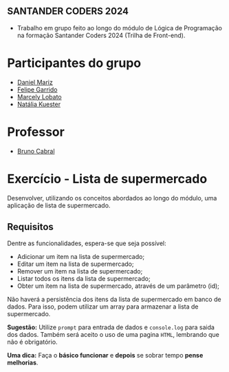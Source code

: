 ## SANTANDER CODERS 2024

- Trabalho em grupo feito ao longo do módulo de Lógica de Programação na formação Santander Coders 2024 (Trilha de Front-end).

# Participantes do grupo

- [Daniel Mariz](https://github.com/danielmrz-dev)
- [Felipe Garrido](https://github.com/fgarrido-dev)
- [Marcely Lobato](https://github.com/marcelylobato/)
- [Natália Kuester](https://github.com/nataliakstr)

# Professor
- [Bruno Cabral](https://github.com/bruno88cabral)

# Exercício - Lista de supermercado

Desenvolver, utilizando os conceitos abordados ao longo do módulo, uma aplicação de lista de supermercado.

## Requisitos

Dentre as funcionalidades, espera-se que seja possível:

- Adicionar um item na lista de supermercado;
- Editar um item na lista de supermercado;
- Remover um item na lista de supermercado;
- Listar todos os itens da lista de supermercado;
- Obter um item na lista de supermercado, através de um parâmetro (id);

Não haverá a persistência dos itens da lista de supermercado em banco de dados. Para isso, podem utilizar um array para armazenar a lista de supermercado.

**Sugestão:** Utilize `prompt` para entrada de dados e `console.log` para saida dos dados. Também será aceito o uso de uma pagina `HTML`,  lembrando que não é obrigatório. 

**Uma dica:** Faça o **básico funcionar** e **depois** se sobrar tempo **pense melhorias**.

